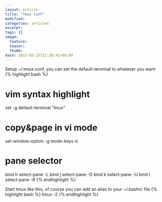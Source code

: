 ```yaml
---
layout: article
title: "Tmux Conf"
modified:
categories: articles
excerpt:
tags: []
image:
  feature:
  teaser:
  thumb:
date: 2015-05-25T21:28:41+08:00
---
```


Setup ~/.tmux.conf, you can set the default-terminal to whatever you want
{% highlight bash %}
# vim syntax highlight
set -g default-terminal "linux"

# copy&page in vi mode
set-window-option -g mode-keys vi

# pane selector
bind h select-pane -L
bind j select-pane -D
bind k select-pane -U
bind l select-pane -R
{% endhighlight %}

Start tmux like this, of course you can add an alias to your ~/.bashrc file
{% highlight bash %}
tmux -2
{% endhighlight %}
